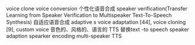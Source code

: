 voice clone
voice conversion
个性化语音合成
speaker verification(Transfer Learning from Speaker Verification to Multispeaker Text-To-Speech Synthesis)
自适应语音合成 adaptive
s voice adaptation [44], voice cloning [9], custom voice
音色的、风格的、语言的
TTS 替换text -to speech
speaker adaption
spearker encoding
multi-speaker TTS
